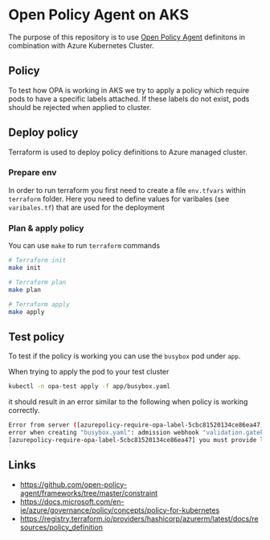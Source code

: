 # Open Policy Agent on AKS

The purpose of this repository is to use [Open Policy Agent](https://www.openpolicyagent.org) definitons in combination with Azure Kubernetes Cluster.

## Policy

To test how OPA is working in AKS we try to apply a policy which require pods to have a specific labels attached. If these labels do not exist, pods should be rejected when applied to cluster.

## Deploy policy

Terraform is used to deploy policy definitions to Azure managed cluster.

### Prepare env

In order to run terraform you first need to create a file `env.tfvars` within `terraform` folder. Here you need to define values for varibales (see `varibales.tf`) that are used for the deployment

### Plan & apply policy

You can use `make` to run `terraform` commands

```bash
# Terraform init
make init

# Terraform plan
make plan

# Terraform apply
make apply
```

## Test policy

To test if the policy is working you can use the `busybox` pod under `app`.

When trying to apply the pod to your test cluster

```bash
kubectl -n opa-test apply -f app/busybox.yaml
```

it should result in an error similar to the following when policy is working correctly.

```bash
Error from server ([azurepolicy-require-opa-label-5cbc81520134ce86ea47] you must provide labels: {"opa-test"}):
error when creating "busybox.yaml": admission webhook "validation.gatekeeper.sh" denied the request:
[azurepolicy-require-opa-label-5cbc81520134ce86ea47] you must provide labels: {"opa-test"}
```

## Links

- <https://github.com/open-policy-agent/frameworks/tree/master/constraint>
- <https://docs.microsoft.com/en-ie/azure/governance/policy/concepts/policy-for-kubernetes>
- <https://registry.terraform.io/providers/hashicorp/azurerm/latest/docs/resources/policy_definition>
